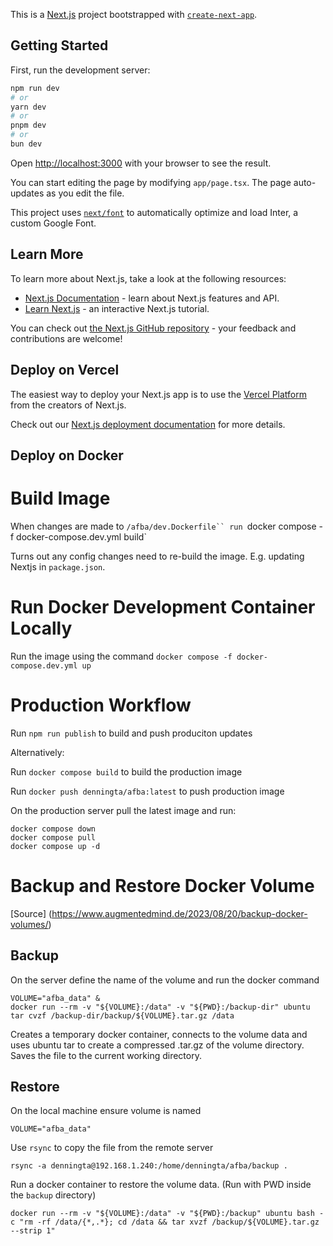This is a [Next.js](https://nextjs.org/) project bootstrapped with [`create-next-app`](https://github.com/vercel/next.js/tree/canary/packages/create-next-app).

## Getting Started

First, run the development server:

```bash
npm run dev
# or
yarn dev
# or
pnpm dev
# or
bun dev
```

Open [http://localhost:3000](http://localhost:3000) with your browser to see the result.

You can start editing the page by modifying `app/page.tsx`. The page auto-updates as you edit the file.

This project uses [`next/font`](https://nextjs.org/docs/basic-features/font-optimization) to automatically optimize and load Inter, a custom Google Font.

## Learn More

To learn more about Next.js, take a look at the following resources:

- [Next.js Documentation](https://nextjs.org/docs) - learn about Next.js features and API.
- [Learn Next.js](https://nextjs.org/learn) - an interactive Next.js tutorial.

You can check out [the Next.js GitHub repository](https://github.com/vercel/next.js/) - your feedback and contributions are welcome!

## Deploy on Vercel

The easiest way to deploy your Next.js app is to use the [Vercel Platform](https://vercel.com/new?utm_medium=default-template&filter=next.js&utm_source=create-next-app&utm_campaign=create-next-app-readme) from the creators of Next.js.

Check out our [Next.js deployment documentation](https://nextjs.org/docs/deployment) for more details.

## Deploy on Docker

# Build Image

When changes are made to `/afba/dev.Dockerfile`` run `docker compose -f docker-compose.dev.yml build`

Turns out any config changes need to re-build the image.  E.g. updating Nextjs in `package.json`.

# Run Docker Development Container Locally

Run the image using the command `docker compose -f docker-compose.dev.yml up`

# Production Workflow

Run `npm run publish` to build and push produciton updates

Alternatively:

Run `docker compose build` to build the production image

Run `docker push denningta/afba:latest` to push production image

On the production server pull the latest image and run:

```
docker compose down
docker compose pull
docker compose up -d
```

# Backup and Restore Docker Volume

[Source] (https://www.augmentedmind.de/2023/08/20/backup-docker-volumes/)

## Backup

On the server define the name of the volume and run the docker command
```
VOLUME="afba_data" &
docker run --rm -v "${VOLUME}:/data" -v "${PWD}:/backup-dir" ubuntu tar cvzf /backup-dir/backup/${VOLUME}.tar.gz /data
```
Creates a temporary docker container, connects to the volume data and uses ubuntu tar to create a compressed .tar.gz of the volume directory.  Saves the file to the current working directory.


## Restore

On the local machine ensure volume is named
```
VOLUME="afba_data"
```

Use `rsync` to copy the file from the remote server

```
rsync -a denningta@192.168.1.240:/home/denningta/afba/backup .
```

Run a docker container to restore the volume data.  (Run with PWD inside the `backup` directory)
```
docker run --rm -v "${VOLUME}:/data" -v "${PWD}:/backup" ubuntu bash -c "rm -rf /data/{*,.*}; cd /data && tar xvzf /backup/${VOLUME}.tar.gz --strip 1"
```

